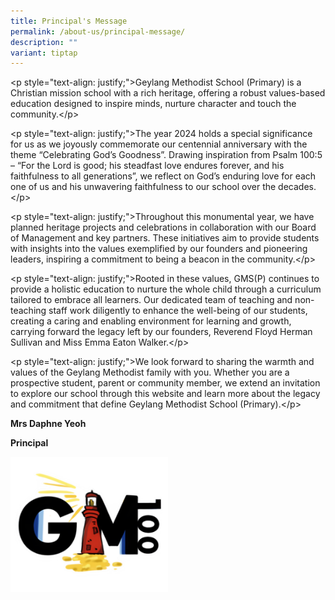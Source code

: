 ```yaml
---
title: Principal's Message
permalink: /about-us/principal-message/
description: ""
variant: tiptap
---
```

<p>&lt;p style="text-align: justify;"&gt;Geylang Methodist School (Primary) is a Christian mission school with a rich heritage, offering a robust values-based education designed to inspire minds, nurture character and touch the community.&lt;/p&gt;</p><p>&lt;p style="text-align: justify;"&gt;The year 2024 holds a special significance for us as we joyously commemorate our centennial anniversary with the theme “Celebrating God’s Goodness”. Drawing inspiration from Psalm 100:5 – “For the Lord is good; his steadfast love endures forever, and his faithfulness to all generations”, we reflect on God’s enduring love for each one of us and his unwavering faithfulness to our school over the decades.&lt;/p&gt;</p><p>&lt;p style="text-align: justify;"&gt;Throughout this monumental year, we have planned heritage projects and celebrations in collaboration with our Board of Management and key partners. These initiatives aim to provide students with insights into the values exemplified by our founders and pioneering leaders, inspiring a commitment to being a beacon in the community.&lt;/p&gt;</p><p>&lt;p style="text-align: justify;"&gt;Rooted in these values, GMS(P) continues to provide a holistic education to nurture the whole child through a curriculum tailored to embrace all learners. Our dedicated team of teaching and non-teaching staff work diligently to enhance the well-being of our students, creating a caring and enabling environment for learning and growth, carrying forward the legacy left by our founders, Reverend Floyd Herman Sullivan and Miss Emma Eaton Walker.&lt;/p&gt;</p><p>&lt;p style="text-align: justify;"&gt;We look forward to sharing the warmth and values of the Geylang Methodist family with you. Whether you are a prospective student, parent or community member, we extend an invitation to explore our school through this website and learn more about the legacy and commitment that define Geylang Methodist School (Primary).&lt;/p&gt;</p><p></p><p><strong>Mrs Daphne Yeoh</strong></p><p><strong>Principal</strong></p><div class="isomer-image-wrapper"><img style="width: 50%;" height="auto" width="100%" alt="" src="/images/Gm100_logo.png"></div><p></p>